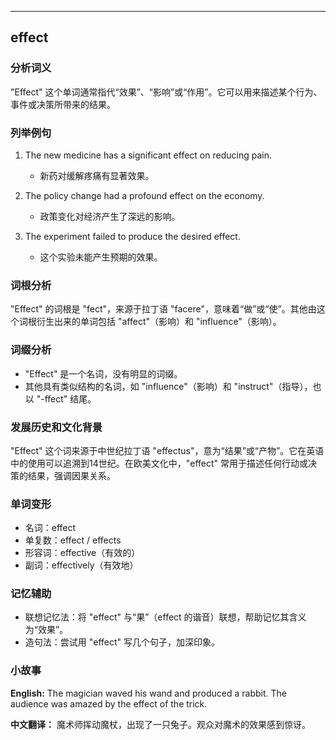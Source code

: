 
---------------
## effect
### 分析词义

"Effect" 这个单词通常指代“效果”、“影响”或“作用”。它可以用来描述某个行为、事件或决策所带来的结果。

### 列举例句

1. The new medicine has a significant effect on reducing pain.
   - 新药对缓解疼痛有显著效果。

2. The policy change had a profound effect on the economy.
   - 政策变化对经济产生了深远的影响。

3. The experiment failed to produce the desired effect.
   - 这个实验未能产生预期的效果。

### 词根分析

"Effect" 的词根是 "fect"，来源于拉丁语 "facere"，意味着“做”或“使”。其他由这个词根衍生出来的单词包括 "affect"（影响）和 "influence"（影响）。

### 词缀分析

- "Effect" 是一个名词，没有明显的词缀。
- 其他具有类似结构的名词，如 "influence"（影响）和 "instruct"（指导），也以 "-ffect" 结尾。

### 发展历史和文化背景

"Effect" 这个词来源于中世纪拉丁语 "effectus"，意为“结果”或“产物”。它在英语中的使用可以追溯到14世纪。在欧美文化中，"effect" 常用于描述任何行动或决策的结果，强调因果关系。

### 单词变形

- 名词：effect
- 单复数：effect / effects
- 形容词：effective（有效的）
- 副词：effectively（有效地）

### 记忆辅助

- 联想记忆法：将 "effect" 与“果”（effect 的谐音）联想，帮助记忆其含义为“效果”。
- 造句法：尝试用 "effect" 写几个句子，加深印象。

### 小故事

**English:**
The magician waved his wand and produced a rabbit. The audience was amazed by the effect of the trick.

**中文翻译：**
魔术师挥动魔杖，出现了一只兔子。观众对魔术的效果感到惊讶。

